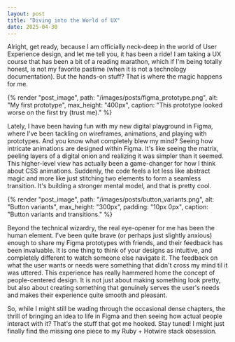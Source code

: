 ```yaml
---
layout: post
title: "Diving into the World of UX"
date: 2025-04-30
---
```


Alright, get ready, because I am officially neck-deep in the world of User Experience design, and let me tell you, it has been a ride! I am taking a UX course that has been a bit of a reading marathon, which if I'm being totally honest, is not my favorite pastime (when it is not a technology documentation). But the hands-on stuff? That is where the magic happens for me.

{% render "post_image",
  path: "/images/posts/figma_prototype.png",
  alt: "My first prototype",
  max_height: "400px",
  caption: "This prototype looked worse on the first try (trust me)."
%}

Lately, I have been having fun with my new digital playground in Figma, where I've been tackling on wireframes, animations, and playing with prototypes. And you know what completely blew my mind? Seeing how intricate animations are designed within Figma. It's like seeing the matrix, peeling layers of a digital onion and realizing it was simpler than it seemed. This higher-level view has actually been a game-changer for how I think about CSS animations. Suddenly, the code feels a lot less like abstract magic and more like just stitching two elements to form a seamless transition. It's building a stronger mental model, and that is pretty cool.

{% render "post_image",
  path: "/images/posts/button_variants.png",
  alt: "Button variants",
  max_height: "300px",
  padding: "10px 0px",
  caption: "Button variants and transitions."
%}

Beyond the technical wizardry, the real eye-opener for me has been the human element. I've been quite brave (or perhaps just slightly anxious) enough to share my Figma prototypes with friends, and their feedback has been invaluable. It is one thing to think of your designs as intuitive, and completely different to watch someone else navigate it. The feedback on what the user wants or needs were something that didn't cross my mind til it was uttered. This experience has really hammered home the concept of people-centered design. It is not just about making something look pretty, but also about creating something that genuinely serves the user's needs and makes their experience quite smooth and pleasant.

So, while I might still be wading through the occasional dense chapters, the thrill of bringing an idea to life in Figma and then seeing how actual people interact with it? That's the stuff that got me hooked. Stay tuned! I might just finally find the missing one piece to my Ruby + Hotwire stack obsession.